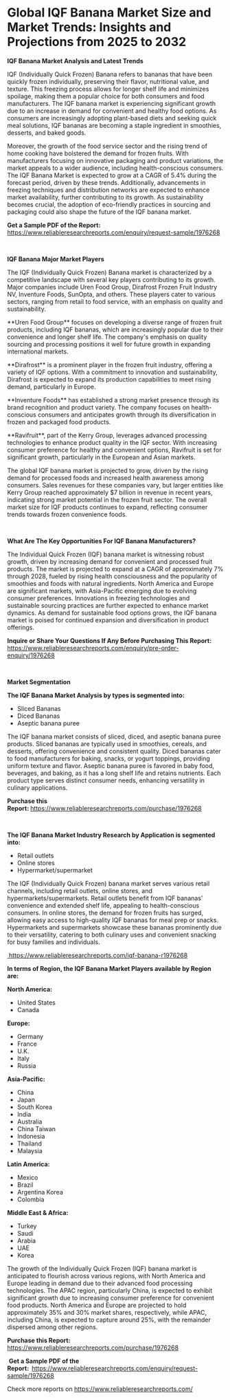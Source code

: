 <p><h1>Global IQF Banana Market Size and Market Trends: Insights and Projections from 2025 to 2032</h1></p><p><strong>IQF Banana Market Analysis and Latest Trends</strong></p>
<p><p>IQF (Individually Quick Frozen) Banana refers to bananas that have been quickly frozen individually, preserving their flavor, nutritional value, and texture. This freezing process allows for longer shelf life and minimizes spoilage, making them a popular choice for both consumers and food manufacturers. The IQF banana market is experiencing significant growth due to an increase in demand for convenient and healthy food options. As consumers are increasingly adopting plant-based diets and seeking quick meal solutions, IQF bananas are becoming a staple ingredient in smoothies, desserts, and baked goods.</p><p>Moreover, the growth of the food service sector and the rising trend of home cooking have bolstered the demand for frozen fruits. With manufacturers focusing on innovative packaging and product variations, the market appeals to a wider audience, including health-conscious consumers. The IQF Banana Market is expected to grow at a CAGR of 5.4% during the forecast period, driven by these trends. Additionally, advancements in freezing techniques and distribution networks are expected to enhance market availability, further contributing to its growth. As sustainability becomes crucial, the adoption of eco-friendly practices in sourcing and packaging could also shape the future of the IQF banana market.</p></p>
<p><strong>Get a Sample PDF of the Report:&nbsp;</strong> <a href="https://www.reliableresearchreports.com/enquiry/request-sample/1976268?utm_campaign=2294&utm_medium=2&utm_source=Github&utm_content=ia&utm_term=14022025&utm_id=iqf-banana">https://www.reliableresearchreports.com/enquiry/request-sample/1976268</a></p>
<p>&nbsp;</p>
<p><strong>IQF Banana Major Market Players</strong></p>
<p><p>The IQF (Individually Quick Frozen) Banana market is characterized by a competitive landscape with several key players contributing to its growth. Major companies include Uren Food Group, Dirafrost Frozen Fruit Industry NV, Inventure Foods, SunOpta, and others. These players cater to various sectors, ranging from retail to food service, with an emphasis on quality and sustainability.</p><p>**Uren Food Group** focuses on developing a diverse range of frozen fruit products, including IQF bananas, which are increasingly popular due to their convenience and longer shelf life. The company's emphasis on quality sourcing and processing positions it well for future growth in expanding international markets.</p><p>**Dirafrost** is a prominent player in the frozen fruit industry, offering a variety of IQF options. With a commitment to innovation and sustainability, Dirafrost is expected to expand its production capabilities to meet rising demand, particularly in Europe.</p><p>**Inventure Foods** has established a strong market presence through its brand recognition and product variety. The company focuses on health-conscious consumers and anticipates growth through its diversification in frozen and packaged food products.</p><p>**Ravifruit**, part of the Kerry Group, leverages advanced processing technologies to enhance product quality in the IQF sector. With increasing consumer preference for healthy and convenient options, Ravifruit is set for significant growth, particularly in the European and Asian markets.</p><p>The global IQF banana market is projected to grow, driven by the rising demand for processed foods and increased health awareness among consumers. Sales revenues for these companies vary, but larger entities like Kerry Group reached approximately $7 billion in revenue in recent years, indicating strong market potential in the frozen fruit sector. The overall market size for IQF products continues to expand, reflecting consumer trends towards frozen convenience foods.</p></p>
<p>&nbsp;</p>
<p><strong>What Are The Key Opportunities For IQF Banana Manufacturers?</strong></p>
<p><p>The Individual Quick Frozen (IQF) banana market is witnessing robust growth, driven by increasing demand for convenient and processed fruit products. The market is projected to expand at a CAGR of approximately 7% through 2028, fueled by rising health consciousness and the popularity of smoothies and foods with natural ingredients. North America and Europe are significant markets, with Asia-Pacific emerging due to evolving consumer preferences. Innovations in freezing technologies and sustainable sourcing practices are further expected to enhance market dynamics. As demand for sustainable food options grows, the IQF banana market is poised for continued expansion and diversification in product offerings.</p></p>
<p><strong>Inquire or Share Your Questions If Any Before Purchasing This Report:</strong> <a href="https://www.reliableresearchreports.com/enquiry/pre-order-enquiry/1976268?utm_campaign=2294&utm_medium=2&utm_source=Github&utm_content=ia&utm_term=14022025&utm_id=iqf-banana">https://www.reliableresearchreports.com/enquiry/pre-order-enquiry/1976268</a></p>
<p>&nbsp;</p>
<p><strong>Market Segmentation</strong></p>
<p><strong>The IQF Banana Market Analysis by types is segmented into:</strong></p>
<p><ul><li>Sliced Bananas</li><li>Diced Bananas</li><li>Aseptic banana puree</li></ul></p>
<p><p>The IQF banana market consists of sliced, diced, and aseptic banana puree products. Sliced bananas are typically used in smoothies, cereals, and desserts, offering convenience and consistent quality. Diced bananas cater to food manufacturers for baking, snacks, or yogurt toppings, providing uniform texture and flavor. Aseptic banana puree is favored in baby food, beverages, and baking, as it has a long shelf life and retains nutrients. Each product type serves distinct consumer needs, enhancing versatility in culinary applications.</p></p>
<p><strong>Purchase this Report:&nbsp;</strong><a href="https://www.reliableresearchreports.com/purchase/1976268?utm_campaign=2294&utm_medium=2&utm_source=Github&utm_content=ia&utm_term=14022025&utm_id=iqf-banana">https://www.reliableresearchreports.com/purchase/1976268</a></p>
<p>&nbsp;</p>
<p><strong>The IQF Banana Market Industry Research by Application is segmented into:</strong></p>
<p><ul><li>Retail outlets</li><li>Online stores</li><li>Hypermarket/supermarket</li></ul></p>
<p><p>The IQF (Individually Quick Frozen) banana market serves various retail channels, including retail outlets, online stores, and hypermarkets/supermarkets. Retail outlets benefit from IQF bananas' convenience and extended shelf life, appealing to health-conscious consumers. In online stores, the demand for frozen fruits has surged, allowing easy access to high-quality IQF bananas for meal prep or snacks. Hypermarkets and supermarkets showcase these bananas prominently due to their versatility, catering to both culinary uses and convenient snacking for busy families and individuals.</p></p>
<p><a href="https://www.reliableresearchreports.com/iqf-banana-r1976268?utm_campaign=2294&utm_medium=2&utm_source=Github&utm_content=ia&utm_term=14022025&utm_id=iqf-banana">&nbsp;https://www.reliableresearchreports.com/iqf-banana-r1976268</a></p>
<p><strong>In terms of Region, the IQF Banana Market Players available by Region are:</strong></p>
<p>
    <p> <strong> North America: </strong>
        <ul>
            <li>United States</li>
            <li>Canada</li>
        </ul>
        </p> 
    <p> <strong> Europe: </strong>
        <ul>
            <li>Germany</li>
            <li>France</li>
            <li>U.K.</li>
            <li>Italy</li>
            <li>Russia</li>
        </ul>
        </p> 
    <p> <strong> Asia-Pacific: </strong>
        <ul>
            <li>China</li>
            <li>Japan</li>
            <li>South Korea</li>
            <li>India</li>
            <li>Australia</li>
            <li>China Taiwan</li>
            <li>Indonesia</li>
            <li>Thailand</li>
            <li>Malaysia</li>
        </ul>
        </p> 
    <p> <strong> Latin America: </strong>
        <ul>
            <li>Mexico</li>
            <li>Brazil</li>
            <li>Argentina Korea</li>
            <li>Colombia</li>
        </ul>
        </p> 
    <p> <strong> Middle East & Africa: </strong>
        <ul>
            <li>Turkey</li>
            <li>Saudi</li>
            <li>Arabia</li>
            <li>UAE</li>
            <li>Korea</li>
        </ul>
    </p>
    </p>
<p><p>The growth of the Individually Quick Frozen (IQF) banana market is anticipated to flourish across various regions, with North America and Europe leading in demand due to their advanced food processing technologies. The APAC region, particularly China, is expected to exhibit significant growth due to increasing consumer preference for convenient food products. North America and Europe are projected to hold approximately 35% and 30% market shares, respectively, while APAC, including China, is expected to capture around 25%, with the remainder dispersed among other regions.</p></p>
<p><strong>Purchase this Report: </strong><a href="https://www.reliableresearchreports.com/purchase/1976268?utm_campaign=2294&utm_medium=2&utm_source=Github&utm_content=ia&utm_term=14022025&utm_id=iqf-banana">https://www.reliableresearchreports.com/purchase/1976268</a></p>
<p>&nbsp;<strong>Get a Sample PDF of the Report:&nbsp;&nbsp;</strong><a href="https://www.reliableresearchreports.com/enquiry/request-sample/1976268?utm_campaign=2294&utm_medium=2&utm_source=Github&utm_content=ia&utm_term=14022025&utm_id=iqf-banana">https://www.reliableresearchreports.com/enquiry/request-sample/1976268</a></p>
<p><strong></strong></p>
<p>Check more reports on <a href="https://www.reliableresearchreports.com/?utm_campaign=2294&utm_medium=2&utm_source=Github&utm_content=ia&utm_term=14022025&utm_id=iqf-banana">https://www.reliableresearchreports.com/</a></p>
